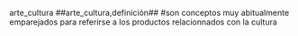 arte_cultura
##arte_cultura,definición##
#son conceptos muy abitualmente emparejados para referirse a los productos relacionnados con la cultura